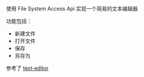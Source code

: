 使用 File System Access Api 实现一个简易的文本编辑器

功能包括：
- 新建文件
- 打开文件
- 保存
- 另存为

参考了 [text-editor](https://github.com/GoogleChromeLabs/text-editor/)
